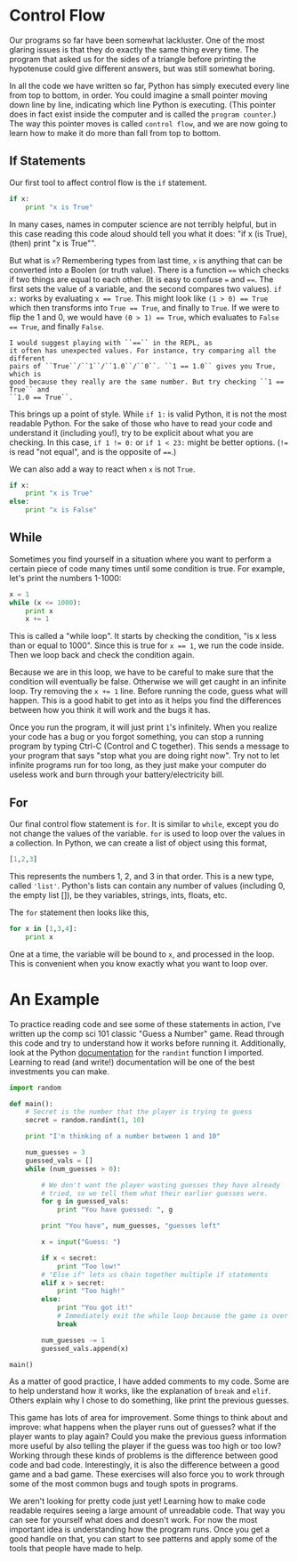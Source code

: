 # Control Flow

Our programs so far have been somewhat lackluster. One of the most glaring
issues is that they do exactly the same thing every time. The program that
asked us for the sides of a triangle before printing the hypotenuse could give
different answers, but was still somewhat boring.

In all the code we have written so far, Python has simply executed every line
from top to bottom, in order. You could imagine a small pointer moving down line
by line, indicating which line Python is executing. (This pointer does in fact
exist inside the computer and is called the ``program counter``.) The way this
pointer moves is called ``control flow``, and we are now going to learn how to
make it do more than fall from top to bottom.

## If Statements

Our first tool to affect control flow is the ``if`` statement.

```python
if x:
    print "x is True"
```

In many cases, names in computer science are not terribly helpful, but in this
case reading this code aloud should tell you what it does: "if x (is True),
(then) print "x is True"".

But what is ``x``? Remembering types from last time, ``x`` is anything that
can be converted into a Boolen (or truth value). There is a function ``==``
which checks if two things are equal to each other. (It is easy to confuse
``=`` and ``==``. The first sets the value of a variable, and the second
compares two values). ``if x:`` works by evaluating ``x == True``. This might
look like ``(1 > 0) == True`` which then transforms into ``True == True``, and
finally to ``True``. If we were to flip the 1 and 0, we would have ``(0 > 1)
== True``, which evaluates to ``False == True``, and finally ``False``.

```note
I would suggest playing with ``==`` in the REPL, as
it often has unexpected values. For instance, try comparing all the different
pairs of ``True``/``1``/``1.0``/``0``. ``1 == 1.0`` gives you True, which is
good because they really are the same number. But try checking ``1 == True`` and
``1.0 == True``.
```

This brings up a point of style. While ``if 1:`` is valid Python, it is not
the most readable Python. For the sake of those who have to read your code and
understand it (including you!), try to be explicit about what you are checking.
In this case, ``if 1 != 0:`` or ``if 1 < 23:`` might be better options. (``!=``
is read "not equal", and is the opposite of ``==``.)

We can also add a way to react when ``x`` is not ``True``.

```python
if x:
    print "x is True"
else:
    print "x is False"
```

## While

Sometimes you find yourself in a situation where you want to perform a certain
piece of code many times until some condition is true. For example, let's print
the numbers 1-1000:

```python
x = 1
while (x <= 1000):
    print x
    x += 1
```

This is called a "while loop". It starts by checking the condition, "is x less
than or equal to 1000". Since this is true for ``x == 1``, we run the code
inside. Then we loop back and check the condition again.

Because we are in this loop, we have to be careful to make sure that the
condition will eventually be false. Otherwise we will get caught in an infinite
loop. Try removing the ``x += 1`` line. Before running the code, guess what will
happen. This is a good habit to get into as it helps you find the differences
between how you think it will work and the bugs it has.

Once you run the program, it will just print ``1``'s infinitely. When you
realize your code has a bug or you forgot something, you can stop a running
program by typing Ctrl-C (Control and C together). This sends a message to
your program that says "stop what you are doing right now". Try not to let
infinite programs run for too long, as they just make your computer do useless
work and burn through your battery/electricity bill.

## For

Our final control flow statement is ``for``. It is similar to ``while``, except
you do not change the values of the variable. ``for`` is used to loop over the
values in a collection. In Python, we can create a list of object using this
format,

```python
[1,2,3]
```

This represents the numbers 1, 2, and 3 in that order. This is a new type,
called ``'list'``. Python's lists can contain any number of values (including 0,
the empty list []), be they variables, strings, ints, floats, etc.

The ``for`` statement then looks like this,

```python
for x in [1,3,4]:
    print x
```

One at a time, the variable will be bound to ``x``, and processed in the loop.
This is convenient when you know exactly what you want to loop over.

# An Example

To practice reading code and see some of these statements in action, I've
written up the comp sci 101 classic "Guess a Number" game. Read through this
code and try to understand how it works before running it. Additionally, look
at the Python
[documentation](https://docs.python.org/2/library/random.html#random.randint)
for the ``randint`` function I imported. Learning to read (and write!)
documentation will be one of the best investments you can make.

```python
import random

def main():
    # Secret is the number that the player is trying to guess
    secret = random.randint(1, 10)

    print "I'm thinking of a number between 1 and 10"

    num_guesses = 3
    guessed_vals = []
    while (num_guesses > 0):

        # We don't want the player wasting guesses they have already
        # tried, so we tell them what their earlier guesses were.
        for g in guessed_vals:
            print "You have guessed: ", g

        print "You have", num_guesses, "guesses left"

        x = input("Guess: ")

        if x < secret:
            print "Too low!"
        # "Else if" lets us chain together multiple if statements
        elif x > secret:
            print "Too high!"
        else:
            print "You got it!"
            # Immediately exit the while loop because the game is over
            break

        num_guesses -= 1
        guessed_vals.append(x)

main()
```

As a matter of good practice, I have added comments to my code. Some are to
help understand how it works, like the explanation of ``break`` and ``elif``.
Others explain why I chose to do something, like print the previous guesses.

This game has lots of area for improvement. Some things to think about and
improve: what happens when the player runs out of guesses? what if the player
wants to play again? Could you make the previous guess information more useful
by also telling the player if the guess was too high or too low? Working through
these kinds of problems is the difference between good code and bad code.
Interestingly, it is also the difference between a good game and a bad game.
These exercises will also force you to work through some of the most common bugs
and tough spots in programs.

We aren't looking for pretty code just yet! Learning how to make code readable
requires seeing a large amount of unreadable code. That way you can see for
yourself what does and doesn't work. For now the most important idea is
understanding how the program runs. Once you get a good handle on that, you can
start to see patterns and apply some of the tools that people have made to help.
